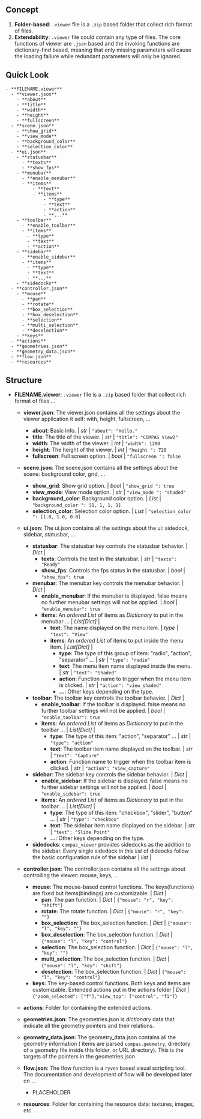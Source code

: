 
## Concept
1. **Folder-based**:  `.viewer` file is a `.zip` based folder that collect rich format of files.
2. **Extendability**:  `.viewer` file could contain any type of files. The core functions of viewer are `.json` based and the invoking functions are dictionary-find based, meaning that only missing parameters will cause the loading failure while redundant parameters will only be ignored.

## Quick Look
```mindmap
- **FILENAME.viewer**
  - **viewer.json**
    - **about**
    - **title**
    - **width**
    - **height**
    - **fullscreen**
  - **scene.json**
    - **show_grid**
    - **view_mode**
    - **background_color**
    - **selection_color**
  - **ui.json**
    - **statusbar**
      - **texts**
      - **show_fps**
    - **menubar**
      - **enable_menubar**
      - **items**
          - **text**
          - **items**
              - **type**
              - **text**
              - **action**
              - **...**
    - **toolbar**
      - **enable_toolbar**
      - **items**
        - **type**
        - **text**
        - **action**
    - **sidebar**
      - **enable_sidebar**
      - **items**
        - **type**
        - **text**
        - **...**
    - **sidedocks**
  - **controller.json**
    - **mouse**
      - **pan**
      - **rotate**
      - **box_selection**
      - **box_deselection**
      - **selection**
      - **multi_selection**
      - **deselection**
    - **keys**
  - **actions**
  - **geometries.json**
  - **geometry_data.json**
  - **flow.json**
  - **resources**
```



## Structure
- **FILENAME.viewer**:  `.viewer` file is a `.zip` based folder that collect rich format of files ...
  - **viewer.json**: The viewer.json contains all the settings about the viewer application it self: with, height, fullscreen, ...
    - **about**: Basic info. | *str* | `"about": "Hello."`
    - **title**: The title of the viewer. | *str* | `"title": "COMPAS View2" `
    - **width**: The width of the viewer. | *int* | `"width": 1280`
    - **height**: The height of the viewer. | *int* | `"height ": 720`
    - **fullscreen**: Full screen option. | *bool* | `"fullscreen ": false`
  - **scene.json**: The scene.json contains all the settings about the scene: background color, grid, ...
    - **show_grid**: Show grid option. | *bool* | `"show_grid ": true`
    - **view_mode**: View mode option. | *str* | `"view_mode ": "shaded"`
    - **background_color**: Background color option. | *List* | `"background_color ": [1, 1, 1, 1]`
    - **selection_color**: Selection color option. | *List* | `"selection_color ": [1.0, 1.0, 0.0]`
  - **ui.json**: The ui.json contains all the settings about the ui: sidedock, sidebar, statusbar, ...
    - **statusbar**: The statusbar key controls the statusbar behavior. | *Dict* |
      - **texts**: Controls the text in the statusbar. | *str* | `"texts": "Ready"`
      - **show_fps**: Controls the fps status in the statusbar. | *bool* | `"show_fps": true`
    - **menubar**: The menubar key controls the menubar behavior. | *Dict* |
      - **enable_menubar**: If the menubar is displayed. false means no further menubar settings will not be applied. | *bool* | `"enable_menubar": true`
      - **items**: An *ordered List* of items as *Dictionary* to put in the menubar ... | *List[Dict]* | 
          - **text**: The name displayed on the menu item. | *type* | `"text": "View"`
          - **items**: An *ordered List* of items to put inside the menu item. | *List[Dict]* | 
              - **type**: The type of this group of item: "radio", "action", "separator" ... | *str* | `"type": "radio"`
              - **text**: The menu item name displayed inside the menu. | *str* | `"text": "Shaded"`
              - **action**: Function name to trigger when the menu item is clicked. | *str* | `"action": "view_shaded"`
              - **...**: Other keys depending on the type.
    - **toolbar**: The toolbar key controls the toolbar behavior. | *Dict* |
      - **enable_toolbar**: If the toolbar is displayed. false means no further toolbar settings will not be applied. | *bool* | `"enable_toolbar": true`
      - **items**: An *ordered List* of items as *Dictionary* to put in the toolbar ... | *List[Dict]* | 
        - **type**: The type of this item: "action", "separator" ... | *str* | `"type": "action"`
        - **text**: The toolbar item name displayed on the toolbar. | *str* | `"text": "Capture"`
        - **action**: Function name to trigger when the toolbar item is clicked. | *str* | `"action": "view_capture"`
    - **sidebar**: The sidebar key controls the sidebar behavior. | *Dict* |
      - **enable_sidebar**: If the sidebar is displayed. false means no further sidebar settings will not be applied. | *bool* | `"enable_sidebar": true`
      - **items**: An *ordered List* of items as *Dictionary* to put in the toolbar ... | *List[Dict]* | 
        - **type**: The type of this item: "checkbox", "slider", "button" ... | *str* | `"type": "checkbox"`
        - **text**: The sidebar item name displayed on the sidebar. | *str* | `"text": "Slide Point"`
        - **...**: Other keys depending on the type.
    - **sidedocks**: `compas_viewer` provides sidedocks as the addition to the sidebar. Every single sidedock in this *list* of dideocks follow the basic configuration rule of the sidebar | *list* |


  - **controller.json**: The controller.json contains all the settings about controlling the viewer: mouse, keys, ...
    - **mouse**:  The mouse-based control functions. The keys(functions) are fixed but items(bindings) are customizable. | *Dict* |
      - **pan**:  The pan function. | *Dict* | `{"mouse": "r", "key": "shift"}`
      - **rotate**:  The rotate function. | *Dict* | `{"mouse": "r", "key": ""}`
      - **box_selection**:  The box_selection function. | *Dict* | `{"mouse": "l", "key": ""}`
      - **box_deselection**:  The box_selection function. | *Dict* | `{"mouse": "l", "key": "control"}`
      - **selection**:  The box_selection function. | *Dict* | `{"mouse": "l", "key": ""}`
      - **multi_selection**:  The box_selection function. | *Dict* | `{"mouse": "l", "key": "shift"}`
      - **deselection**:  The box_selection function. | *Dict* | `{"mouse": "l", "key": "control"}`
    - **keys**:  The key-based control functions. Both keys and items are customizable. Extended actions put in the actions folder | *Dict* | `{"zoom_selected": ["f"],"view_top": ["control", "f1"]}`
  - **actions**: Folder for containing the extended actions.
  
  - **geometries.json**: The geometries.json is *dictionary* data that indicate all the geometry pointers and their relations.
  - **geometry_data.json**: The geometry_data.json contains all the geometry information ( items are parsed `compas.geometry`, directory of a geometry file inside this folder, or URL directory). This is the targets of the pointers in the geometries.json
  - **flow.json**: The flow function is a `ryven` based visual scripting tool. The documentation and development of flow will be developed later on ...
    - PLACEHOLDER
  - **resources**: Folder for containing the resource data: textures, images, etc.


